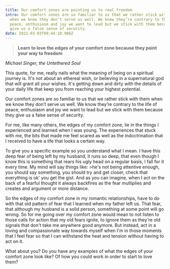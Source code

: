 ```yaml
---
title: Our comfort zones are pointing us to real freedom
intro: Our comfort zones are so familiar to us that we rather stick with them
  when we know they don’t serve us well. We know they’re contrary to the life of
  peace, enthusiasm and joy we want to lead but we stick with them because they
  give us a false sense of security.
date: 2022-03-03T09:44:10.908Z
---
```

> **Learn to love the edges of your comfort zone because they point your way to freedom**

*Michael Singer, the Untethered Soul*

This quote, for me, really nails what the meaning of being on a spiritual journey is. It's not about an ethereal wish, or believing in a supernatural god that will grant all your wishes. It's getting down and dirty with the details of your daily life that keep you from reaching your highest potential.

Our comfort zones are so familiar to us that we rather stick with them when we know they don’t serve us well. We know they’re contrary to the life of peace, enthusiasm and joy we want to lead but we stick with them because they give us a false sense of security.

For me, like many others, the edges of my comfort zone, lie in the things I experienced and learned when I was young. The experiences that stuck with me, the bits that made me feel scared as well as the indoctrination that I received to have a life that looks a certain way. 

To give you a specific example so you understand what I mean. I have this deep fear of being left by my husband, it runs so deep, that even though I know this is something that rears his ugly head on a regular basis, I fall for it every time. My mind will say things like: >he's not being attentive enough, you should say something, you should try and get closer, check that everything is ok' you get the gist. And as you can imagine, when I act on the back of a fearful thought it always backfires as the fear multiplies and creates and argument or more distance.

So the edges of my comfort zone in my romantic relationships, have to do with that old pattern of fear that I learned when my father left us. That fear, that although my husband is a solid person, something at some point will go wrong. So for me going over my comfort zone would mean to not listen to those calls for action that my old fears ignite, to ignore them as they're old signals that don't take me anywhere good anymore. But instead, act in a loving and compassionate way towards myself when I'm in those moments that I feel fear so that I can withstand the heat and tension without having to act on it.

What about you? Do you have any examples of what the edges of your comfort zone look like? Of how you could work in order to start to love them?
